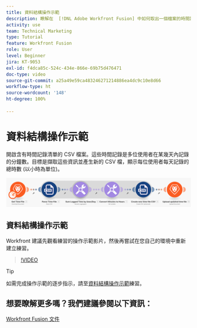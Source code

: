 ```yaml
---
title: 資料結構操作示範
description: 瞭解在  [!DNL Adobe Workfront Fusion] 中如何取出一個檔案的時間記錄資訊，將資訊轉換，然後用轉換後的資料產生新檔案。
activity: use
team: Technical Marketing
type: Tutorial
feature: Workfront Fusion
role: User
level: Beginner
jira: KT-9053
exl-id: f4dca85c-524c-434e-866e-69b75d476471
doc-type: video
source-git-commit: a25a49e59ca483246271214886ea4dc9c10e8d66
workflow-type: ht
source-wordcount: '148'
ht-degree: 100%

---
```


# 資料結構操作示範

開啟含有時間記錄清單的 CSV 檔案。這些時間記錄是多位使用者在某幾天內記錄的分鐘數。目標是擷取這些資訊並產生新的 CSV 檔，顯示每位使用者每天記錄的總時數 (以小時為單位)。

![影像顯示 Fusion 情境](assets/data-structures-and-data-stores-1.png)

## 資料結構操作示範

Workfront 建議先觀看練習的操作示範影片，然後再嘗試在您自己的環境中重新建立練習。

>[!VIDEO](https://video.tv.adobe.com/v/335294/?quality=12&learn=on)

>[!TIP]
>
>如需完成操作示範的逐步指示，請至[資料結構操作示範](https://experienceleague.adobe.com/docs/workfront-learn/tutorials-workfront/fusion/exercises/data-structures.html?lang=zh-Hant)練習。


## 想要瞭解更多嗎？我們建議參閱以下資訊：

[Workfront Fusion 文件](https://experienceleague.adobe.com/docs/workfront/using/adobe-workfront-fusion/workfront-fusion-2.html?lang=zh-Hant)
